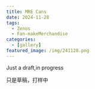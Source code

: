 ```yaml
---
title: MRE Cans
date: 2024-11-28
tags:
  - Zenos
  - Fan-makeMerchandise
categories:
  - [gallery]
featured_image: /img/241128.png
---
```


Just a draft,in progress

只是草稿，打样中
